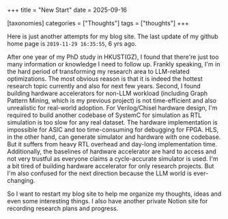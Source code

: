 +++
title = "New Start"
date = 2025-09-16

[taxonomies]
categories = ["Thoughts"]
tags = ["thoughts"]
+++

Here is just another attempts for my blog site. The last update of my github home page is `2019-11-29 16:35:55`, 6 yrs ago.

<!-- more -->

After one year of my PhD study in HKUST(GZ), I found that there're just too many information or knowledge I need to follow up. Frankly speaking, I'm in the hard period of transforming my research area to LLM-related optimizations.
The most obvious reason is that it is indeed the hottest research topic currently and also for next few years. Second, I found building hardware accelerators for non-LLM workload (including Graph Pattern Mining, which is my previous project) is not time-efficient and also unrealistic for real-world adoption. For Verilog/Chisel hardware design, I'm required to build another codebase of SystemC for simulation as RTL simulation is too slow for any real dataset. The hardware implementation is impossible for ASIC and too time-consuming for debugging for FPGA. HLS, in the other hand, can generate simulator and hardware with one codebase. But it suffers from heavy RTL overhead and day-long implementation time. Additionally, the baselines of hardware accelerator are hard to access and not very trustful as everyone claims a cycle-accurate simulator is used. I'm a bit tired of building hardware accelerator for only research projects. But I'm also confused for the next direction because the LLM world is ever-changing.

So I want to restart my blog site to help me organize my thoughts, ideas and even some interesting things. I also have another private Notion site for recording research plans and progress.